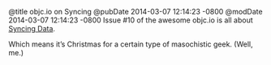 @title objc.io on Syncing
@pubDate 2014-03-07 12:14:23 -0800
@modDate 2014-03-07 12:14:23 -0800
Issue #10 of the awesome objc.io is all about <a href="http://www.objc.io/issue-10/">Syncing Data</a>.

Which means it’s Christmas for a certain type of masochistic geek. (Well, me.)
